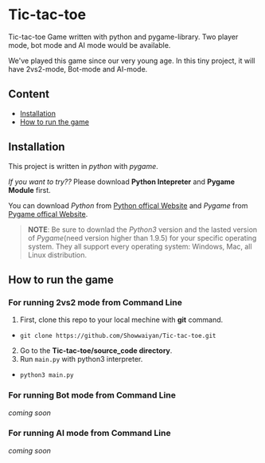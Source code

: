 # Tic-tac-toe
Tic-tac-toe Game written with python and pygame-library. Two player mode, bot mode and AI mode would be available.

We've played this game since our very young age. In this tiny project, it will have 2vs2-mode, Bot-mode and AI-mode.

## Content
* [Installation](https://github.com/Showwaiyan/Tic-tac-toe/edit/main/README.md#installation)
* [How to run the game](https://github.com/Showwaiyan/Tic-tac-toe/edit/main/README.md#how-to-run-the-game)

## Installation
This project is written in *python* with *pygame*. 

*If you want to try??* Please download __Python Intepreter__ and __Pygame Module__ first.

You can download *Python* from [Python offical Website](https://www.python.org/downloads/) and *Pygame* from [Pygame offical Website](https://www.pygame.org/download.shtml).

>__NOTE__: Be sure to downlad the *Python3* version and the lasted version of *Pygame*(need version higher than 1.9.5) for your specific operating system. They all support every operating system: Windows, Mac, all Linux distribution.

## How to run the game
### For running 2vs2 mode from Command Line
1. First, clone this repo to your local mechine with __git__ command.
* `git clone https://github.com/Showwaiyan/Tic-tac-toe.git`
2. Go to the __Tic-tac-toe/source_code directory__.
3. Run `main.py` with python3 interpreter.
* `python3 main.py`

### For running Bot mode from Command Line
*coming soon*

### For running AI mode from Command Line
*coming soon*
